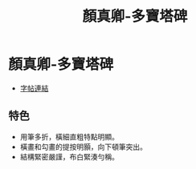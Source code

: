 ﻿---
title: '顏真卿-多寶塔碑'
tags: ['顏真卿', '碑刻', '楷書']
order: 8
---
# 顏真卿-多寶塔碑
* [字帖連結](https://digitalarchive.npm.gov.tw/Painting/Content?pid=1947&Dept=P)

## 特色
* 用筆多折，橫細直粗特點明顯。
* 橫畫和勾畫的提按明顥，向下頓筆突出。
* 結構緊密嚴謹，布白緊湊勻稱。